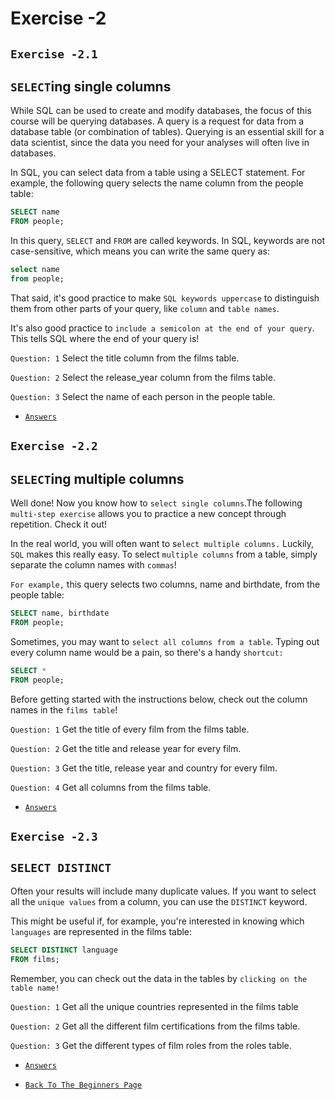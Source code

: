 # Exercise -2
## `Exercise -2.1`

## `SELECT`ing single columns
While SQL can be used to create and modify databases, the focus of this course will be querying databases. A query is a request for data from a database table (or combination of tables). Querying is an essential skill for a data scientist, since the data you need for your analyses will often live in databases.

In SQL, you can select data from a table using a SELECT statement. For example, the following query selects the name column from the people table:
```sql
SELECT name
FROM people;
```
In this query, `SELECT` and `FROM` are called keywords. In SQL, keywords are not case-sensitive, which means you can write the same query as:

```sql
select name
from people;
```
That said, it's good practice to make `SQL keywords uppercase` to distinguish them from other parts of your query, like `column` and `table names`.

It's also good practice  to `include a semicolon at the end of your query`. This tells SQL where the end of your query is!

`Question: 1` Select the title column from the films table.

`Question: 2` Select the release_year column from the films table.

`Question: 3` Select the name of each person in the people table.
+ [`Answers`](../Answers/Ex-2.md)


## `Exercise -2.2`

## `SELECT`ing multiple columns
Well done! Now you know how to `select single columns`.The following `multi-step exercise` allows you to practice a new concept through repetition. Check it out!

In the real world, you will often want to s`elect multiple columns.` Luckily, `SQL` makes this really easy. To select `multiple columns` from a table, simply separate the column names with `commas`!

`For example,` this query selects two columns, name and birthdate, from the people table:

```sql
SELECT name, birthdate
FROM people;
```

Sometimes, you may want to `select all columns from a table`. Typing out every column name would be a pain, so there's a handy `shortcut:`

```sql
SELECT *
FROM people;
```

Before getting started with the instructions below, check out the column names in the `films table`!

`Question: 1` Get the title of every film from the films table.

`Question: 2` Get the title and release year for every film.

`Question: 3` Get the title, release year and country for every film.

`Question: 4` Get all columns from the films table.

+ [`Answers`](../Answers/Ex-2.md)

## `Exercise -2.3`

## `SELECT DISTINCT`
Often your results will include many duplicate values. If you want to select all the `unique values` from a column, you can use the `DISTINCT` keyword.

This might be useful if, for example, you're interested in knowing which `languages` are represented in the films table:

```sql
SELECT DISTINCT language
FROM films;
```
Remember, you can check out the data in the tables by `clicking on the table name!`

`Question: 1` Get all the unique countries represented in the films table

`Question: 2` Get all the different film certifications from the films table.

`Question: 3` Get the different types of film roles from the roles table.

+ [`Answers`](../Answers/Ex-2.md)


+ [`Back To The Beginners Page`](../SQL/Beginners.md)